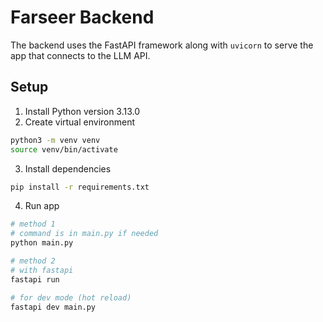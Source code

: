 # Farseer Backend

The backend uses the FastAPI framework along with `uvicorn` to serve the app that connects to the LLM API.

## Setup

1. Install Python version 3.13.0
2. Create virtual environment

```bash
python3 -m venv venv
source venv/bin/activate
```

3. Install dependencies

```bash
pip install -r requirements.txt
```

4. Run app

```bash
# method 1 
# command is in main.py if needed
python main.py

# method 2
# with fastapi
fastapi run

# for dev mode (hot reload)
fastapi dev main.py
```

